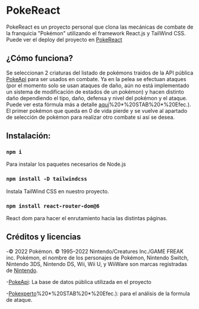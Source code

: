 # PokeReact

PokeReact es un proyecto personal que clona las mecánicas de combate de la franquicia "Pokémon" utilizando el framework React.js y TailWind CSS.
Puede ver el deploy del proyecto en [PokeReact](link)

## ¿Cómo funciona?

Se seleccionan 2 criaturas del listado de pokémons traidos de la API pública [PokeApi](https://pokeapi.co/) para ser usados en combate.
Ya en la pelea se efectuan ataques (por el momento solo se usan ataques de daño, aún no está implementado un sistema de modificación de estados de un pokémon) y hacen distinto daño dependiendo el tipo, daño, defensa y nivel del pokémon y el ataque.
Puede ver esta fórmula más a detalle [aquí](https://www.pokexperto.net/index2.php?seccion=mecanica/formula_ataque_rze#:~:text=1.,2)%20*%20STAB%20*%20Efec.).
El primer pokémon que queda en 0 de vida pierde y se vuelve al apartado de selección de pokémon para realizar otro combate si así se desea.

## Instalación:

### `npm i`

Para instalar los paquetes necesarios de Node.js

### `npm install -D tailwindcss`

Instala TailWind CSS en nuestro proyecto.

### `npm install react-router-dom@6`

React dom para hacer el enrutamiento hacia las distintas páginas.

## Créditos y licencias

-© 2022 Pokémon. © 1995–2022 Nintendo/Creatures Inc./GAME FREAK inc. Pokémon, el nombre de los personajes de Pokémon, Nintendo Switch, Nintendo 3DS, Nintendo DS, Wii, Wii U, y WiiWare son marcas registradas de [Nintendo](https://www.pokemon.com/el/informacion-legal/).

-[PokeApi](https://pokeapi.co/): La base de datos pública utilizada en el proyecto

-[Pokexperto](https://www.pokexperto.net/index2.php?seccion=mecanica/formula_ataque_rze#:~:text=1.,2)%20*%20STAB%20*%20Efec.): para el análisis de la formula de ataque.